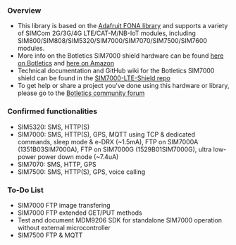 ### Overview
- This library is based on the [Adafruit FONA library](https://github.com/adafruit/Adafruit_FONA) and supports a variety of SIMCom 2G/3G/4G LTE/CAT-M/NB-IoT modules, including SIM800/SIM808/SIM5320/SIM7000/SIM7070/SIM7500/SIM7600 modules.
- More info on the Botletics SIM7000 shield hardware can be found [here on Botletics](https://www.botletics.com/products/sim7000-shield) and [here on Amazon](https://a.co/d/apOaGUD)
- Technical documentation and GitHub wiki for the Botletics SIM7000 shield can be found in the [SIM7000-LTE-Shield repo](https://github.com/botletics/SIM7000-LTE-Shield)
- To get help or share a project you've done using this hardware or library, please go to the [Botletics community forum](https://forum.botletics.com/)

### Confirmed functionalities
- SIM5320: SMS, HTTP(S)
- SIM7000: SMS, HTTP(S), GPS, MQTT using TCP & dedicated commands, sleep mode & e-DRX (~1.5mA), FTP on SIM7000A (1351B03SIM7000A), FTP on SIM7000G (1529B01SIM7000G), ultra low-power power down mode (~7.4uA)
- SIM7070: SMS, HTTP, GPS
- SIM7500: SMS, HTTP(S), GPS, voice calling

### To-Do List
- SIM7000 FTP image transfering
- SIM7000 FTP extended GET/PUT methods
- Test and document MDM9206 SDK for standalone SIM7000 operation without external microcontroller
- SIM7500 FTP & MQTT
